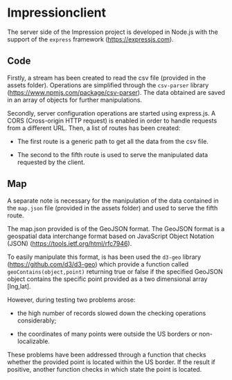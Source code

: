 # Impressionclient

The server side of the Impression project is developed in Node.js with the support of the `express` framework (https://expressjs.com). 

## Code

Firstly, a stream has been created to read the csv file (provided in the assets folder). Operations are simplified through the `csv-parser` library (https://www.npmjs.com/package/csv-parser). 
The data obtained are saved in an array of objects for further manipulations.

Secondly, server configuration operations are started using express.js. 
A CORS (Cross-origin HTTP request) is enabled in order to handle requests from a different URL. Then, a list of routes has been created: 

- The first route is a generic path to get all the data from the csv file. 

- The second to the fifth route is used to serve the manipulated data requested by the client.

## Map 
A separate note is necessary for the manipulation of the data contained in the `map.json` file (provided in the assets folder) and used to serve the fifth route. 

The map.json provided is of the GeoJSON format. The GeoJSON format is a geospatial data interchange format based on JavaScript Object Notation (JSON) (https://tools.ietf.org/html/rfc7946).

To easily manipulate this format, is has been used the `d3-geo` library (https://github.com/d3/d3-geo) which provide a function called `geoContains(object,point)` returning true or false if the specified GeoJSON object contains the specific point provided as a two dimensional array [lng,lat].

However, during testing two problems arose:

- the high number of records slowed down the checking operations considerably;

- the coordinates of many points were outside the US borders or non-localizable. 
	
These problems have been addressed through a function that checks whether the provided point is located within the US border. If the result if positive, another function checks in which state the point is located. 



